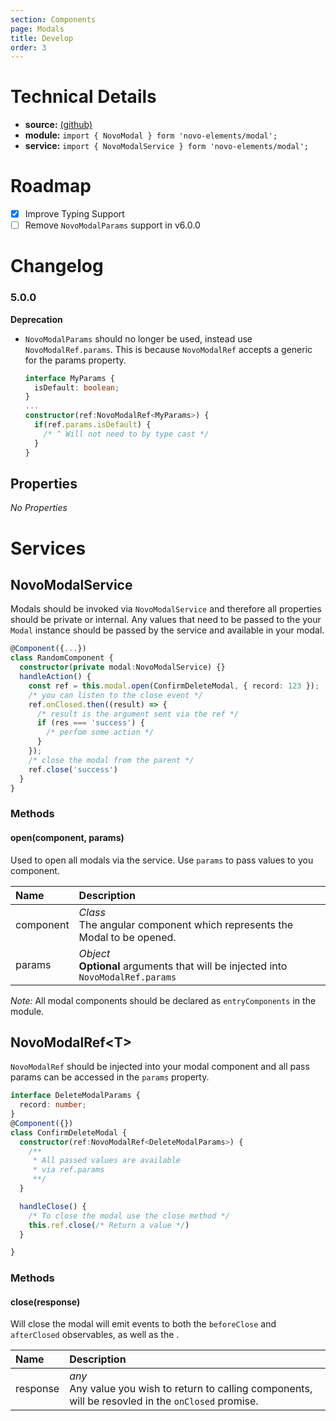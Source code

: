 ```yaml
---
section: Components
page: Modals
title: Develop
order: 3
---
```


# Technical Details

- **source:** [(github)](https://github.com/bullhorn/novo-elements/blob/master/projects/elements/components/modal)
- **module:** `import { NovoModal } form 'novo-elements/modal';`
- **service:** `import { NovoModalService } form 'novo-elements/modal';`

# Roadmap

- [x] Improve Typing Support
- [ ] Remove `NovoModalParams` support in v6.0.0

# Changelog

### 5.0.0

**Deprecation**

- `NovoModalParams` should no longer be used, instead use `NovoModalRef.params`. This is because `NovoModalRef` accepts a generic for the params property.

  ```typescript
  interface MyParams {
    isDefault: boolean;
  }
  ...
  constructor(ref:NovoModalRef<MyParams>) {
    if(ref.params.isDefault) {
      /* ^ Will not need to by type cast */
    }
  }
  ```

## Properties

_No Properties_

# Services

## NovoModalService

Modals should be invoked via `NovoModalService` and therefore all properties should be private or internal. Any values that need to be passed to the your `Modal` instance should be passed by the service and available in your modal.

```typescript
@Component({...})
class RandomComponent {
  constructor(private modal:NovoModalService) {}
  handleAction() {
    const ref = this.modal.open(ConfirmDeleteModal, { record: 123 });
    /* you can listen to the close event */
    ref.onClosed.then((result) => {
      /* result is the argument sent via the ref */
      if (res === 'success') {
        /* perfom some action */
      }
    });
    /* close the modal from the parent */
    ref.close('success')
  }
}
```

### Methods

#### **open(component, params)**

Used to open all modals via the service. Use `params` to pass values to you component.

| Name      | Description                                                                         |
| :-------- | :---------------------------------------------------------------------------------- |
| component | _Class_<br>The angular component which represents the Modal to be opened.           |
| params    | _Object_<br>**Optional** arguments that will be injected into `NovoModalRef.params` |

_Note:_ All modal components should be declared as `entryComponents` in the module.

## NovoModalRef&lt;T&gt;

`NovoModalRef` should be injected into your modal component and all pass params can be accessed in the `params` property.

```typescript
interface DeleteModalParams {
  record: number;
}
@Component({})
class ConfirmDeleteModal {
  constructor(ref:NovoModalRef<DeleteModalParams>) {
    /**
     * All passed values are available
     * via ref.params
     **/
  }

  handleClose() {
    /* To close the modal use the close method */
    this.ref.close(/* Return a value */)
  }

}
```

### Methods

#### **close(response)**

Will close the modal will emit events to both the `beforeClose` and `afterClosed` observables, as well as the .

| Name     | Description                                                                                              |
| :------- | :------------------------------------------------------------------------------------------------------- |
| response | _any_<br>Any value you wish to return to calling components, will be resovled in the `onClosed` promise. |
